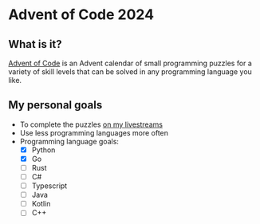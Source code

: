 # Advent of Code 2024

## What is it?

[Advent of Code](https://adventofcode.com/2024/about) is an Advent calendar of small programming puzzles for a variety of skill levels that can be solved in any programming language you like.

## My personal goals

- To complete the puzzles [on my livestreams](https://twitch.tv/RythonDev)
- Use less programming languages more often
- Programming language goals:
  - [x] Python
  - [x] Go
  - [ ] Rust
  - [ ] C#
  - [ ] Typescript
  - [ ] Java
  - [ ] Kotlin
  - [ ] C++